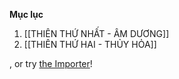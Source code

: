 
**Mục lục** 

01. [[THIÊN THỨ NHẤT - ÂM DƯƠNG]]
02. [[THIÊN THỨ HAI - THỦY HỎA]]



, or try [the Importer](https://help.obsidian.md/Plugins/Importer)!
